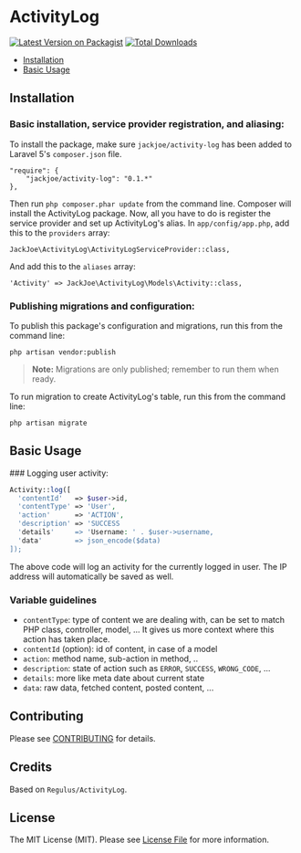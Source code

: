 # ActivityLog

[![Latest Version on Packagist](https://img.shields.io/packagist/v/jackjoe/activity-log.svg?style=flat-square)](https://packagist.org/packages/jackjoe/activity-log)
[![Total Downloads](https://img.shields.io/packagist/dt/jackjoe/activity-log.svg?style=flat-square)](https://packagist.org/packages/jackjoe/activity-log)

- [Installation](#installation)
- [Basic Usage](#basic-usage)

<a name="installation"></a>
## Installation

### Basic installation, service provider registration, and aliasing:

To install the package, make sure `jackjoe/activity-log` has been added to Laravel 5's `composer.json` file.

	"require": {
		"jackjoe/activity-log": "0.1.*"
	},

Then run `php composer.phar update` from the command line. Composer will install the ActivityLog package. Now, all you have to do is register the service provider and set up ActivityLog's alias. In `app/config/app.php`, add this to the `providers` array:

	JackJoe\ActivityLog\ActivityLogServiceProvider::class,

And add this to the `aliases` array:

	'Activity' => JackJoe\ActivityLog\Models\Activity::class,

### Publishing migrations and configuration:

To publish this package's configuration and migrations, run this from the command line:

	php artisan vendor:publish

> **Note:** Migrations are only published; remember to run them when ready.

To run migration to create ActivityLog's table, run this from the command line:

	php artisan migrate

<a name="basic-usage"></a>
## Basic Usage

### Logging user activity:

```php
Activity::log([
  'contentId'   => $user->id,
  'contentType' => 'User',
  'action'      => 'ACTION',
  'description' => 'SUCCESS
  'details'     => 'Username: ' . $user->username,
  'data'        => json_encode($data)
]);
```

The above code will log an activity for the currently logged in user. The IP address will automatically be saved as well.

### Variable guidelines

- `contentType`: type of content we are dealing with, can be set to match PHP class, controller, model, ... It gives us more context where this action has taken place.
- `contentId` (option): id of content, in case of a model
- `action`: method name, sub-action in method, ..
- `description`: state of action such as `ERROR`, `SUCCESS`, `WRONG_CODE`, ...
- `details`: more like meta date about current state
- `data`: raw data, fetched content, posted content, ...

## Contributing

Please see [CONTRIBUTING](CONTRIBUTING.md) for details.

## Credits

Based on `Regulus/ActivityLog`.

## License

The MIT License (MIT). Please see [License File](LICENSE.md) for more information.
